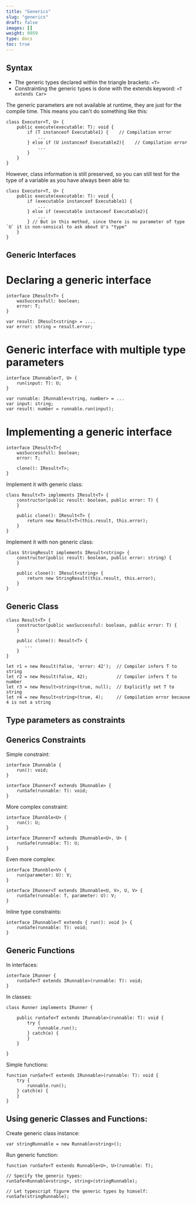 ```yaml
---
title: "Generics"
slug: "generics"
draft: false
images: []
weight: 9959
type: docs
toc: true
---
```


## Syntax
 - The generic types declared within the triangle brackets: `<T>`
 - Constrainting the generic types is done with the extends keyword: `<T extends Car>`

The generic parameters are not available at runtime, they are just for the compile time.
This means you can't do something like this:
    
    class Executor<T, U> {
        public execute(executable: T): void {
            if (T instanceof Executable1) {    // Compilation error
                ...
            } else if (U instanceof Executable2){    // Compilation error
                ...
            }
        }
    }


However, class information is still preserved, so you can still test for the type of a variable as you have always been able to:

    class Executor<T, U> {
        public execute(executable: T): void {
            if (executable instanceof Executable1) {
                ...
            } else if (executable instanceof Executable2){
                ...
            } // But in this method, since there is no parameter of type `U` it is non-sensical to ask about U's "type"
        }
    }



## Generic Interfaces
# Declaring a generic interface
    interface IResult<T> {
        wasSuccessfull: boolean;
        error: T;
    }

    var result: IResult<string> = ....
    var error: string = result.error;

# Generic interface with multiple type parameters
    interface IRunnable<T, U> {
        run(input: T): U;
    }

    var runnable: IRunnable<string, number> = ...
    var input: string;
    var result: number = runnable.run(input);

# Implementing a generic interface
    interface IResult<T>{
        wasSuccessfull: boolean;
        error: T;

        clone(): IResult<T>;
    }

Implement it with generic class:

    class Result<T> implements IResult<T> {
        constructor(public result: boolean, public error: T) {
        }

        public clone(): IResult<T> {
            return new Result<T>(this.result, this.error);
        }
    }

Implement it with non generic class:

    class StringResult implements IResult<string> {
        constructor(public result: boolean, public error: string) {
        }

        public clone(): IResult<string> {
            return new StringResult(this.result, this.error);
        }
    }

## Generic Class
    class Result<T> {
        constructor(public wasSuccessful: boolean, public error: T) {
        }

        public clone(): Result<T> {
           ...
        }
    }

    let r1 = new Result(false, 'error: 42');  // Compiler infers T to string
    let r2 = new Result(false, 42);           // Compiler infers T to number
    let r3 = new Result<string>(true, null);  // Explicitly set T to string
    let r4 = new Result<string>(true, 4);     // Compilation error because 4 is not a string

## Type parameters as constraints


## Generics Constraints
Simple constraint:

    interface IRunnable {
        run(): void;
    }

    interface IRunner<T extends IRunnable> {
        runSafe(runnable: T): void;
    }

More complex constraint:

    interface IRunnble<U> {
        run(): U;
    }

    interface IRunner<T extends IRunnable<U>, U> {
        runSafe(runnable: T): U;
    }
    
Even more complex:

    interface IRunnble<V> {
        run(parameter: U): V;
    }

    interface IRunner<T extends IRunnable<U, V>, U, V> {
        runSafe(runnable: T, parameter: U): V;
    }

Inline type constraints:

    interface IRunnable<T extends { run(): void }> {
        runSafe(runnable: T): void;
    }

## Generic Functions
In interfaces:

    interface IRunner {
        runSafe<T extends IRunnable>(runnable: T): void;
    }

In classes:

    class Runner implements IRunner {

        public runSafe<T extends IRunnable>(runnable: T): void {
            try {
                runnable.run();
            } catch(e) {
            }
        }

    }

Simple functions:

    function runSafe<T extends IRunnable>(runnable: T): void {
        try {
            runnable.run();
        } catch(e) {
        }
    }

## Using generic Classes and Functions:
Create generic class instance:

    var stringRunnable = new Runnable<string>();


Run generic function:

    function runSafe<T extends Runnable<U>, U>(runnable: T);

    // Specify the generic types:
    runSafe<Runnable<string>, string>(stringRunnable);

    // Let typescript figure the generic types by himself:
    runSafe(stringRunnable);

